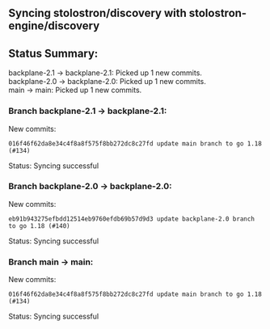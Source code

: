 ## Syncing stolostron/discovery with stolostron-engine/discovery

## Status Summary:

backplane-2.1 -> backplane-2.1: Picked up 1 new commits.  
backplane-2.0 -> backplane-2.0: Picked up 1 new commits.  
main -> main: Picked up 1 new commits.  

### Branch backplane-2.1 -> backplane-2.1:

New commits:

```
016f46f62da8e34c4f8a8f575f8bb272dc8c27fd update main branch to go 1.18 (#134)
```

Status: Syncing successful

### Branch backplane-2.0 -> backplane-2.0:

New commits:

```
eb91b943275efbdd12514eb9760efdb69b57d9d3 update backplane-2.0 branch to go 1.18 (#140)
```

Status: Syncing successful

### Branch main -> main:

New commits:

```
016f46f62da8e34c4f8a8f575f8bb272dc8c27fd update main branch to go 1.18 (#134)
```

Status: Syncing successful
